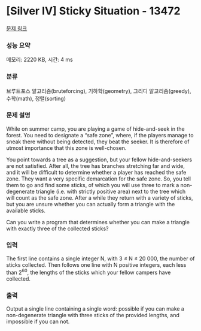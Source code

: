 # [Silver IV] Sticky Situation - 13472 

[문제 링크](https://www.acmicpc.net/problem/13472) 

### 성능 요약

메모리: 2220 KB, 시간: 4 ms

### 분류

브루트포스 알고리즘(bruteforcing), 기하학(geometry), 그리디 알고리즘(greedy), 수학(math), 정렬(sorting)

### 문제 설명

<p>While on summer camp, you are playing a game of hide-and-seek in the forest. You need to designate a “safe zone”, where, if the players manage to sneak there without being detected, they beat the seeker. It is therefore of utmost importance that this zone is well-chosen.</p>

<p>You point towards a tree as a suggestion, but your fellow hide-and-seekers are not satisfied. After all, the tree has branches stretching far and wide, and it will be difficult to determine whether a player has reached the safe zone. They want a very specific demarcation for the safe zone. So, you tell them to go and find some sticks, of which you will use three to mark a non-degenerate triangle (i.e. with strictly positive area) next to the tree which will count as the safe zone. After a while they return with a variety of sticks, but you are unsure whether you can actually form a triangle with the available sticks.</p>

<p>Can you write a program that determines whether you can make a triangle with exactly three of the collected sticks?</p>

### 입력 

 <p>The first line contains a single integer N, with 3 ≤ N ≤ 20 000, the number of sticks collected. Then follows one line with N positive integers, each less than 2<sup>60</sup>, the lengths of the sticks which your fellow campers have collected.</p>

### 출력 

 <p>Output a single line containing a single word: possible if you can make a non-degenerate triangle with three sticks of the provided lengths, and impossible if you can not.</p>

